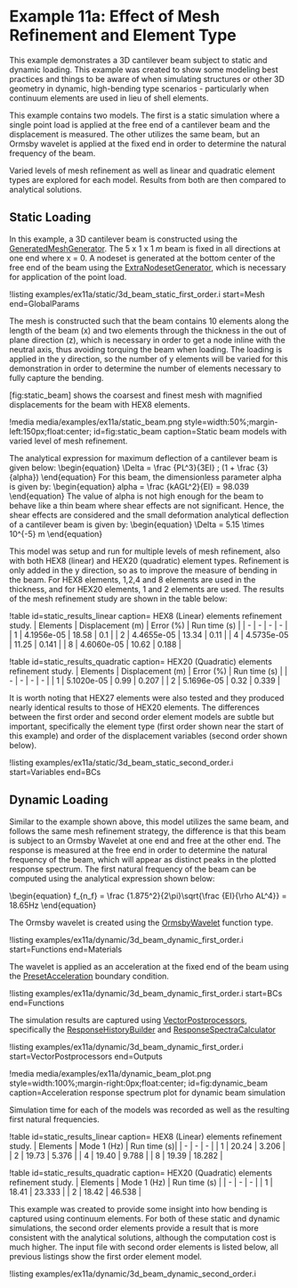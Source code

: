 # Example 11a: Effect of Mesh Refinement and Element Type

This example demonstrates a 3D cantilever beam subject to static and dynamic loading. This example was created to show some modeling best practices and things to be aware of when simulating structures or other 3D geometry in dynamic, high-bending type scenarios - particularly when continuum elements are used in lieu of shell elements.

This example contains two models. The first is a static simulation where a single point load is applied at the free end of a cantilever beam and the displacement is measured. The other utilizes the same beam, but an Ormsby wavelet is applied at the fixed end in order to determine the natural frequency of the beam.

Varied levels of mesh refinement as well as linear and quadratic element types are explored for each model. Results from both are then compared to analytical solutions.

## Static Loading

In this example, a 3D cantilever beam is constructed using the [GeneratedMeshGenerator](meshgenerators/GeneratedMeshGenerator.md). The 5 x 1 x 1 $m$ beam is fixed in all directions at one end where x = 0. A nodeset is generated at the bottom center of the free end of the beam using the [ExtraNodesetGenerator](meshgenerators/ExtraNodesetGenerator.md), which is necessary for application of the point load.

!listing examples/ex11a/static/3d_beam_static_first_order.i
         start=Mesh
         end=GlobalParams

The mesh is constructed such that the beam contains 10 elements along the length of the beam (x) and two elements through the thickness in the out of plane direction (z), which is necessary in order to get a node inline with the neutral axis, thus avoiding torquing the beam when loading. The loading is applied in the y direction, so the number of y elements will be varied for this demonstration in order to determine the number of elements necessary to fully capture the bending.

[fig:static_beam] shows the coarsest and finest mesh with magnified displacements for the beam with HEX8 elements.

!media media/examples/ex11a/static_beam.png
       style=width:50%;margin-left:150px;float:center;
       id=fig:static_beam
       caption=Static beam models with varied level of mesh refinement.

The analytical expression for maximum deflection of a cantilever beam is given below:
\begin{equation}
\Delta = \frac {PL^3}{3EI} \; (1 + \frac {3}{alpha})
\end{equation}
For this beam, the dimensionless parameter alpha is given by:
\begin{equation}
alpha = \frac {kAGL^2}{EI} = 98.039
\end{equation}
The value of alpha is not high  enough for the beam to behave like a thin beam where shear effects are not significant. Hence, the shear effects are considered and the small deformation analytical deflection of a cantilever beam is given by:
\begin{equation}
\Delta = 5.15 \times 10^{-5} m
\end{equation}

This model was setup and run for multiple levels of mesh refinement, also with both HEX8 (linear) and HEX20 (quadratic) element types. Refinement is only added in the y direction, so as to improve the measure of bending in the beam. For HEX8 elements, 1,2,4 and 8 elements are used in the thickness, and for HEX20 elements, 1 and 2 elements are used. The results of the mesh refinement study are shown in the table below:

!table id=static_results_linear caption= HEX8 (Linear) elements refinement study.
| Elements | Displacement (m) | Error (%) | Run time (s) |
| - | - | - | - |
| 1 | 4.1956e-05 | 18.58 | 0.1 |
| 2 | 4.4655e-05 | 13.34 | 0.11 |
| 4 | 4.5735e-05 | 11.25 | 0.141 |
| 8 | 4.6060e-05 | 10.62 | 0.188 |


!table id=static_results_quadratic caption= HEX20 (Quadratic) elements refinement study.
| Elements | Displacement (m) | Error (%) | Run time (s) |
| - | - | - | - |
| 1 | 5.1020e-05 | 0.99 | 0.207 |
| 2 | 5.1696e-05 | 0.32 | 0.339 |

It is worth noting that HEX27 elements were also tested and they produced nearly identical results to those of HEX20 elements. The differences between the first order and second order element models are subtle but important, specifically the element type (first order shown near the start of this example) and order of the displacement variables (second order shown below).

!listing examples/ex11a/static/3d_beam_static_second_order.i
         start=Variables
         end=BCs

## Dynamic Loading

Similar to the example shown above, this model utilizes the same beam, and follows the same mesh refinement strategy, the difference is that this beam is subject to an Ormsby Wavelet at one end and free at the other end. The response is measured at the free end in order to determine the natural frequency of the beam, which will appear as distinct peaks in the plotted response spectrum. The first natural frequency of the beam can be computed using the analytical expression shown below:

\begin{equation}
f_{n_f} = \frac {1.875^2}{2\pi}\sqrt{\frac {EI}{\rho AL^4}} = 18.65Hz
\end{equation}

The Ormsby wavelet is created using the [OrmsbyWavelet](functions/OrmsbyWavelet.md) function type.

!listing examples/ex11a/dynamic/3d_beam_dynamic_first_order.i
         start=Functions
         end=Materials

The wavelet is applied as an acceleration at the fixed end of the beam using the [PresetAcceleration](bcs/PresetAcceleration.md) boundary condition.

!listing examples/ex11a/dynamic/3d_beam_dynamic_first_order.i
         start=BCs
         end=Functions

The simulation results are captured using [VectorPostprocessors](VectorPostprocessors/index.md), specifically the [ResponseHistoryBuilder](vectorpostprocessors/ResponseHistoryBuilder.md) and [ResponseSpectraCalculator](vectorpostprocessors/ResponseSpectraCalculator.md)

!listing examples/ex11a/dynamic/3d_beam_dynamic_first_order.i
         start=VectorPostprocessors
         end=Outputs

!media media/examples/ex11a/dynamic_beam_plot.png
         style=width:100%;margin-right:0px;float:center;
         id=fig:dynamic_beam
         caption=Acceleration response spectrum plot for dynamic beam simulation

Simulation time for each of the models was recorded as well as the resulting first natural frequencies.

!table id=static_results_linear caption= HEX8 (Linear) elements refinement study.
| Elements | Mode 1 (Hz) | Run time (s)|
| - | - | - |
| 1 | 20.24 | 3.206 |
| 2 | 19.73 | 5.376 |
| 4 | 19.40 | 9.788 |
| 8 | 19.39 | 18.282 |


!table id=static_results_quadratic caption= HEX20 (Quadratic) elements refinement study.
| Elements | Mode 1 (Hz) | Run time (s) |
| - | - | - |
| 1 | 18.41 | 23.333 |
| 2 | 18.42 | 46.538 |

This example was created to provide some insight into how bending is captured using continuum elements. For both of these static and dynamic simulations, the second order elements provide a result that is more consistent with the analytical solutions, although the computation cost is much higher. The input file with second order elements is listed below, all previous listings show the first order element model.

!listing examples/ex11a/dynamic/3d_beam_dynamic_second_order.i

